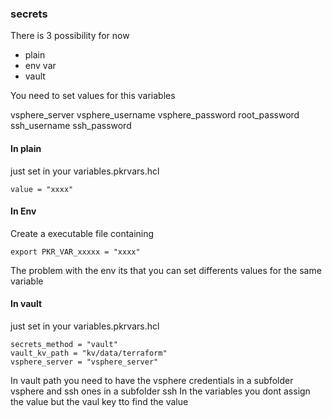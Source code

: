 

### secrets

There is 3 possibility for now

- plain
- env var
- vault

You need to set values for this variables

vsphere_server
vsphere_username
vsphere_password
root_password
ssh_username
ssh_password

#### In plain

just set in your variables.pkrvars.hcl

    value = "xxxx"

#### In Env

Create a executable file containing

    export PKR_VAR_xxxxx = "xxxx"

The problem with the env its that you can set differents values for the same variable

#### In vault

just set in your variables.pkrvars.hcl

    secrets_method = "vault"
    vault_kv_path = "kv/data/terraform"
    vsphere_server = "vsphere_server"

In vault path you need to have the vsphere credentials in a subfolder vsphere and ssh ones in a subfolder ssh
In the variables you dont assign the value but the vaul key tto find the value

